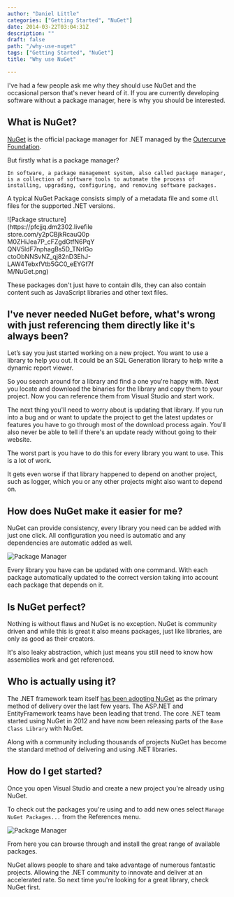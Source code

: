 ```yaml
---
author: "Daniel Little"
categories: ["Getting Started", "NuGet"]
date: 2014-03-22T03:04:31Z
description: ""
draft: false
path: "/why-use-nuget"
tags: ["Getting Started", "NuGet"]
title: "Why use NuGet"

---
```


I've had a few people ask me why they should use NuGet and the occasional person that's never heard of it. If you are currently developing software without a package manager, here is why you should be interested.

## What is NuGet?

[NuGet](https://www.nuget.org/) is the official package manager for .NET managed by the [Outercurve Foundation](https://www.outercurve.org/).

But firstly what is a package manager?

    In software, a package management system, also called package manager, is a collection of software tools to automate the process of installing, upgrading, configuring, and removing software packages.

A typical NuGet Package consists simply of a metadata file and some `dll` files for the supported .NET versions.

<div style="width: 200px">
![Package structure](https://pfcjjq.dm2302.livefilestore.com/y2pCBjkRcauQ0pM0ZHiJea7P_cFZgdGtfN6PqYQNV5ldF7nphagBs5D_TNrlGoctoObNNSvNZ_qj82nD3EhJ-LAW4TebxfVtb5GC0_eEYGf7fM/NuGet.png)
</div>

These packages don't just have to contain dlls, they can also contain content such as JavaScript libraries and other text files.

## I've never needed NuGet before, what's wrong with just referencing them directly like it's always been?

Let’s say you just started working on a new project. You want to use a library to help you out. It could be an SQL Generation library to help write a dynamic report viewer.

So you search around for a library and find a one you're happy with. Next you locate and download the binaries for the library and copy them to your project. Now you can reference them from Visual Studio and start work.

The next thing you'll need to worry about is updating that library. If you run into a bug and or want to update the project to get the latest updates or features you have to go through most of the download process again. You'll also never be able to tell if there's an update ready without going to their website.

The worst part is you have to do this for every library you want to use. This is a lot of work.

It gets even worse if that library happened to depend on another project, such as logger, which you or any other projects might also want to depend on.

## How does NuGet make it easier for me?

NuGet can provide consistency, every library you need can be added with just one click. All configuration you need is automatic and any dependencies are automatic added as well.

![Package Manager](https://plcceq.dm2302.livefilestore.com/y2pzM2P0BBh5gNBIpVJ8B1HICQ7yvbJOVg35sT30cEwzU-IDtAARn2cBdlRzxPvBq192Qd-D4ACNei9ldB-bLdJe51Q1aKBEDj5mIIECE38jUo/NuGet_Window.png?psid=1)

Every library you have can be updated with one command. With each package automatically updated to the correct version taking into account each package that depends on it.

## Is NuGet perfect?

Nothing is without flaws and NuGet is no exception. NuGet is community driven and while this is great it also means packages, just like libraries, are only as good as their creators.

It's also leaky abstraction, which just means you still need to know how assemblies work and get referenced.

## Who is actually using it?

The .NET framework team itself [has been adopting NuGet](https://blogs.msdn.com/b/dotnet/archive/2013/10/16/nuget-is-a-net-framework-release-vehicle.aspx) as the primary method of delivery over the last few years. The ASP.NET and EntityFramework teams have been leading that trend. The core .NET team started using NuGet in 2012 and have now been releasing parts of the `Base Class Library` with NuGet.

Along with a community including thousands of projects NuGet has become the standard method of delivering and using .NET libraries.


## How do I get started?

Once you open Visual Studio and create a new project you're already using NuGet.

To check out the packages you're using and to add new ones select `Manage NuGet Packages...` from the References menu.

![Package Manager](https://qfcceq.dm2304.livefilestore.com/y2pmX8RSm6h-KYvyAvxeysD9vrM8suDBMBkNJ6ney-svPuGxDL_9bdtBh84BXh9z-bAJacCUthnj6OvMcdBY4Lp_PxLMLfG8YlJSCDkKls4AlM/NuGet_Open.png?psid=1)

From here you can browse through and install the great range of available packages.

NuGet allows people to share and take advantage of numerous fantastic projects. Allowing the .NET community to innovate and deliver at an accelerated rate. So next time you're looking for a great library, check NuGet first.
